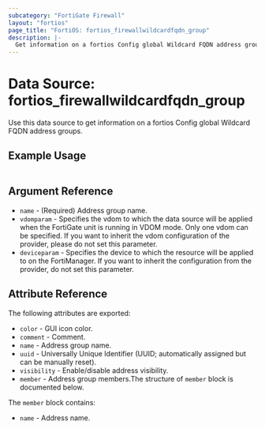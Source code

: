 ```yaml
---
subcategory: "FortiGate Firewall"
layout: "fortios"
page_title: "FortiOS: fortios_firewallwildcardfqdn_group"
description: |-
  Get information on a fortios Config global Wildcard FQDN address groups.
---
```


# Data Source: fortios_firewallwildcardfqdn_group
Use this data source to get information on a fortios Config global Wildcard FQDN address groups.


## Example Usage

```hcl

```

## Argument Reference

* `name` - (Required) Address group name.
* `vdomparam` - Specifies the vdom to which the data source will be applied when the FortiGate unit is running in VDOM mode. Only one vdom can be specified. If you want to inherit the vdom configuration of the provider, please do not set this parameter.
* `deviceparam` - Specifies the device to which the resource will be applied to on the FortiManager. If you want to inherit the configuration from the provider, do not set this parameter.

## Attribute Reference

The following attributes are exported:

* `color` - GUI icon color.
* `comment` - Comment.
* `name` - Address group name.
* `uuid` - Universally Unique Identifier (UUID; automatically assigned but can be manually reset).
* `visibility` - Enable/disable address visibility.
* `member` - Address group members.The structure of `member` block is documented below.

The `member` block contains:

* `name` - Address name.
